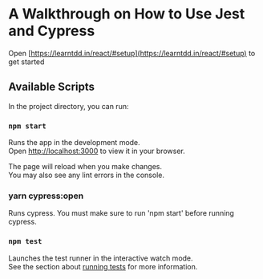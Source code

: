 # A Walkthrough on How to Use Jest and Cypress

Open [https://learntdd.in/react/#setup](https://learntdd.in/react/#setup) to get started

## Available Scripts

In the project directory, you can run:

### `npm start`

Runs the app in the development mode.\
Open [http://localhost:3000](http://localhost:3000) to view it in your browser.

The page will reload when you make changes.\
You may also see any lint errors in the console.

### yarn cypress:open

Runs cypress. You must make sure to run 'npm start' before running cypress.

### `npm test`

Launches the test runner in the interactive watch mode.\
See the section about [running tests](https://facebook.github.io/create-react-app/docs/running-tests) for more information.
